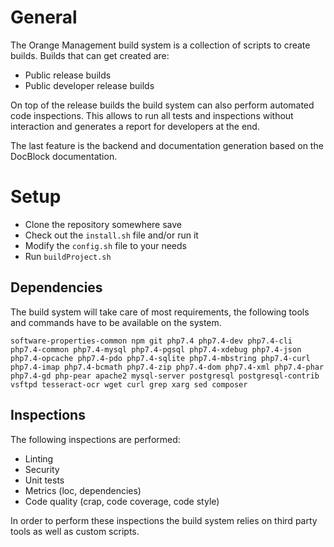 # General

The Orange Management build system is a collection of scripts to create builds. Builds that can get created are:

* Public release builds
* Public developer release builds

On top of the release builds the build system can also perform automated code inspections. This allows to run all tests and inspections without interaction and generates a report for developers at the end.

The last feature is the backend and documentation generation based on the DocBlock documentation.

# Setup

* Clone the repository somewhere save
* Check out the `install.sh` file and/or run it
* Modify the `config.sh` file to your needs
* Run `buildProject.sh`

## Dependencies

The build system will take care of most requirements, the following tools and commands have to be available on the system.

    software-properties-common npm git php7.4 php7.4-dev php7.4-cli php7.4-common php7.4-mysql php7.4-pgsql php7.4-xdebug php7.4-json php7.4-opcache php7.4-pdo php7.4-sqlite php7.4-mbstring php7.4-curl php7.4-imap php7.4-bcmath php7.4-zip php7.4-dom php7.4-xml php7.4-phar php7.4-gd php-pear apache2 mysql-server postgresql postgresql-contrib vsftpd tesseract-ocr wget curl grep xarg sed composer

## Inspections

The following inspections are performed:

* Linting
* Security
* Unit tests
* Metrics (loc, dependencies)
* Code quality (crap, code coverage, code style)

In order to perform these inspections the build system relies on third party tools as well as custom scripts.
